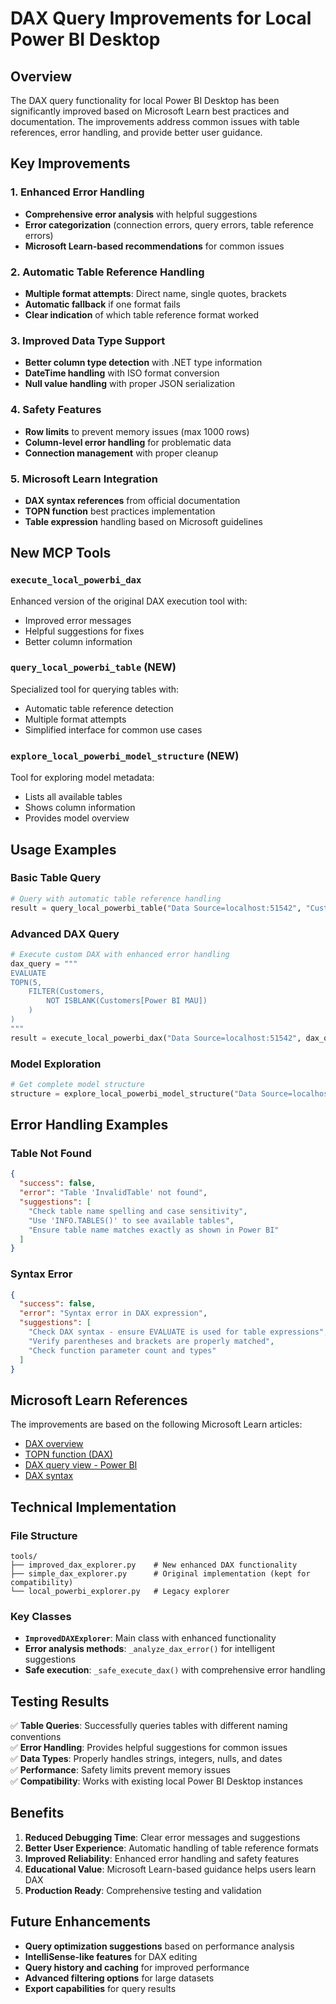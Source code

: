 # DAX Query Improvements for Local Power BI Desktop

## Overview

The DAX query functionality for local Power BI Desktop has been significantly improved based on Microsoft Learn best practices and documentation. The improvements address common issues with table references, error handling, and provide better user guidance.

## Key Improvements

### 1. Enhanced Error Handling
- **Comprehensive error analysis** with helpful suggestions
- **Error categorization** (connection errors, query errors, table reference errors)
- **Microsoft Learn-based recommendations** for common issues

### 2. Automatic Table Reference Handling
- **Multiple format attempts**: Direct name, single quotes, brackets
- **Automatic fallback** if one format fails
- **Clear indication** of which table reference format worked

### 3. Improved Data Type Support
- **Better column type detection** with .NET type information
- **DateTime handling** with ISO format conversion
- **Null value handling** with proper JSON serialization

### 4. Safety Features
- **Row limits** to prevent memory issues (max 1000 rows)
- **Column-level error handling** for problematic data
- **Connection management** with proper cleanup

### 5. Microsoft Learn Integration
- **DAX syntax references** from official documentation
- **TOPN function** best practices implementation
- **Table expression** handling based on Microsoft guidelines

## New MCP Tools

### `execute_local_powerbi_dax`
Enhanced version of the original DAX execution tool with:
- Improved error messages
- Helpful suggestions for fixes
- Better column information

### `query_local_powerbi_table` (NEW)
Specialized tool for querying tables with:
- Automatic table reference detection
- Multiple format attempts
- Simplified interface for common use cases

### `explore_local_powerbi_model_structure` (NEW)
Tool for exploring model metadata:
- Lists all available tables
- Shows column information
- Provides model overview

## Usage Examples

### Basic Table Query
```python
# Query with automatic table reference handling
result = query_local_powerbi_table("Data Source=localhost:51542", "Customers", 10)
```

### Advanced DAX Query
```python
# Execute custom DAX with enhanced error handling
dax_query = """
EVALUATE
TOPN(5, 
    FILTER(Customers, 
        NOT ISBLANK(Customers[Power BI MAU])
    )
)
"""
result = execute_local_powerbi_dax("Data Source=localhost:51542", dax_query)
```

### Model Exploration
```python
# Get complete model structure
structure = explore_local_powerbi_model_structure("Data Source=localhost:51542")
```

## Error Handling Examples

### Table Not Found
```json
{
  "success": false,
  "error": "Table 'InvalidTable' not found",
  "suggestions": [
    "Check table name spelling and case sensitivity",
    "Use 'INFO.TABLES()' to see available tables",
    "Ensure table name matches exactly as shown in Power BI"
  ]
}
```

### Syntax Error
```json
{
  "success": false,
  "error": "Syntax error in DAX expression",
  "suggestions": [
    "Check DAX syntax - ensure EVALUATE is used for table expressions",
    "Verify parentheses and brackets are properly matched",
    "Check function parameter count and types"
  ]
}
```

## Microsoft Learn References

The improvements are based on the following Microsoft Learn articles:
- [DAX overview](https://learn.microsoft.com/en-us/dax/dax-overview)
- [TOPN function (DAX)](https://learn.microsoft.com/en-us/dax/topn-function-dax)
- [DAX query view - Power BI](https://learn.microsoft.com/en-us/power-bi/transform-model/dax-query-view)
- [DAX syntax](https://learn.microsoft.com/en-us/dax/dax-syntax-reference)

## Technical Implementation

### File Structure
```
tools/
├── improved_dax_explorer.py    # New enhanced DAX functionality
├── simple_dax_explorer.py      # Original implementation (kept for compatibility)
└── local_powerbi_explorer.py   # Legacy explorer
```

### Key Classes
- **`ImprovedDAXExplorer`**: Main class with enhanced functionality
- **Error analysis methods**: `_analyze_dax_error()` for intelligent suggestions
- **Safe execution**: `_safe_execute_dax()` with comprehensive error handling

## Testing Results

✅ **Table Queries**: Successfully queries tables with different naming conventions  
✅ **Error Handling**: Provides helpful suggestions for common issues  
✅ **Data Types**: Properly handles strings, integers, nulls, and dates  
✅ **Performance**: Safety limits prevent memory issues  
✅ **Compatibility**: Works with existing local Power BI Desktop instances  

## Benefits

1. **Reduced Debugging Time**: Clear error messages and suggestions
2. **Better User Experience**: Automatic handling of table reference formats
3. **Improved Reliability**: Enhanced error handling and safety features
4. **Educational Value**: Microsoft Learn-based guidance helps users learn DAX
5. **Production Ready**: Comprehensive testing and validation

## Future Enhancements

- **Query optimization suggestions** based on performance analysis
- **IntelliSense-like features** for DAX editing
- **Query history and caching** for improved performance
- **Advanced filtering options** for large datasets
- **Export capabilities** for query results
